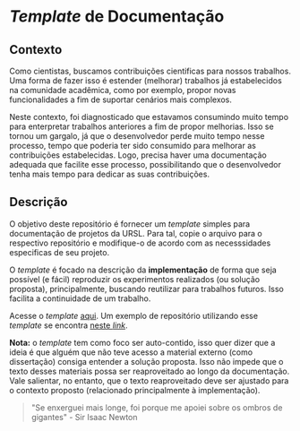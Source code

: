 # _Template_ de Documentação

## Contexto

Como cientistas, buscamos contribuições cientificas para nossos trabalhos. Uma forma de fazer isso é estender (melhorar) trabalhos já estabelecidos na comunidade acadêmica, como por exemplo, propor novas funcionalidades a fim de suportar cenários mais complexos. 

Neste contexto, foi diagnosticado que estavamos consumindo muito tempo para enterpretar trabalhos anteriores a fim de propor melhorias. Isso se tornou um gargalo, já que o desenvolvedor perde muito tempo nesse processo, tempo que poderia ter sido consumido para melhorar as contribuições estabelecidas. Logo, precisa haver uma documentação adequada que facilite esse processo, possibilitando que o desenvolvedor tenha mais tempo para dedicar as suas contribuições.

## Descrição

O objetivo deste repositório é fornecer um _template_ simples para documentação de projetos da URSL. Para tal, copie o arquivo para o respectivo repositório e modifique-o de acordo com as necesssidades especificas de seu projeto.

O _template_ é focado na descrição da **implementação** de forma que seja possível (e fácil) reproduzir os experimentos realizados (ou solução proposta), principalmente, buscando reutilizar para trabalhos futuros. Isso facilita a continuidade de um trabalho. 

Acesse o _template_ [aqui](https://github.com/Grupo-de-Pesquisa-LASCAR/documentation-template/blob/main/template.md). Um exemplo de repositório utilizando esse _template_ se encontra [neste _link_](https://github.com/LASCAR-USRL/plant-line-detection/tree/master).

**Nota:** o _template_ tem como foco ser auto-contido, isso quer dizer que a ideia é que alguém que não teve acesso a material externo (como dissertação) consiga entender a solução proposta. Isso não impede que o texto desses materiais possa ser reaproveitado ao longo da documentação. Vale salientar, no entanto, que o texto reaproveitado deve ser ajustado para o contexto proposto (relacionado principalmente à implementação).

> "Se enxerguei mais longe, foi porque me apoiei sobre os ombros de gigantes" - Sir Isaac Newton
